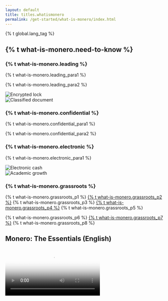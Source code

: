 ```yaml
---
layout: default
title: titles.whatismonero
permalink: /get-started/what-is-monero/index.html
---
```

{% t global.lang_tag %}
<div class="site-wrap">
    <section class="container">
        <div class="row">
            <section class="container about-monero full col-xs-12">
                <div class="info-block">
                    <div class="row center-xs">
                        <div class="col"><h2>{% t what-is-monero.need-to-know %}</h2></div>
                    </div>
                    <div class="row middle-xs info-block-row private">
                        <div class="col-lg-7 col-md-6 col-sm-8 col-xs-12  why-text">
                            <h3>{% t what-is-monero.leading %}</h3>
                            <p>{% t what-is-monero.leading_para1 %}</p>
                            <p>{% t what-is-monero.leading_para2 %}</p>
                        </div>
                        <div class="col-lg-5 col-md-6 col-sm-4 col-xs-12 last-sm first-xs center-xs">
                            <img src="/img/crypto-lock.png" loading="lazy" alt="Encrypted lock" class="main-icon">
                        </div>
                    </div>
                    <div class="row middle-xs info-block-row">
                        <div class="col-lg-5 col-md-6 col-sm-4 col-xs-12 center-xs">
                            <img src="/img/monero-classified.png" loading="lazy" alt="Classified document" class="main-icon">
                        </div>
                        <div class="col-lg-7 col-md-6 col-sm-8 col-xs-12 why-text">
                            <h3>{% t what-is-monero.confidential %}</h3>
                            <p>{% t what-is-monero.confidential_para1 %}</p>
                            <p>{% t what-is-monero.confidential_para2 %}</p>
                        </div>
                    </div>
                    <div class="row middle-xs info-block-row">
                        <div class="col-lg-7 col-md-6 col-sm-8 col-xs-12 why-text">
                            <h3>{% t what-is-monero.electronic %}</h3>
                            <p>{% t what-is-monero.electronic_para1 %}</p>
                        </div>
                        <div class="col-lg-5 col-md-6 col-sm-4 col-xs-12 last-sm first-xs center-xs">
                            <img src="/img/monero-electronic-cash.png" loading="lazy" alt="Electronic cash" class="main-icon">
                        </div>
                    </div>
                    <div class="row middle-xs info-block-row">
                        <div class="col-lg-5 col-md-6 col-sm-4 col-xs-12 center-xs">
                            <img src="/img/academic-growth.png" loading="lazy" alt="Academic growth" class="main-icon">
                        </div>
                        <div class="col-lg-7 col-md-6 col-sm-8 col-xs-12 why-text">
                            <h3>{% t what-is-monero.grassroots %}</h3>
                            <p>{% t what-is-monero.grassroots_p1 %} <a href="/resources/research-lab">{% t what-is-monero.grassroots_p2 %}</a> {% t what-is-monero.grassroots_p3 %} <a href="https://www.openhub.net/p/monero" target="_blank" rel="noreferrer noopener">{% t what-is-monero.grassroots_p4 %}</a> {% t what-is-monero.grassroots_p5 %}</p>
                            <p>{% t what-is-monero.grassroots_p6 %} <a href="/community/hangouts">{% t what-is-monero.grassroots_p7 %}</a> {% t what-is-monero.grassroots_p8 %}</p>
                        </div>
                    </div>
                </div>
            </section>
            <section class="full col-xs-12 monero-vid">
                <div class="info-block">
                    <div class="row center-xs">
                        <div class="col">
                            <h2>Monero: The Essentials (English)</h2>
                        </div>
                        <div class="box-video">
                            <video controls poster="/img/monero-cash-video-poster.png" preload="metadata" aria-label="Video Monero: The essentials">
                                <source src="/media/Monero%20-%20The%20Essentials.m4v">
                            </video>
                        </div>
                    </div>
                </div>
            </section>
        </div>
    </section>
</div>
